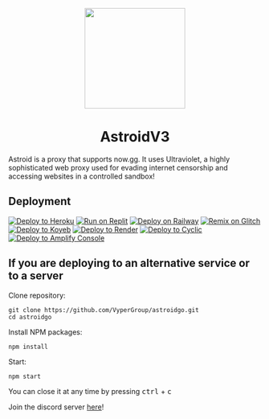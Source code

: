 <p align="center"><img src="https://raw.githubusercontent.com/VyperGroup/AstroidV3/main/static/images/128x128.png" height="200"></p>

<h1 align="center">AstroidV3</h1>

Astroid is a proxy that supports now.gg. It uses Ultraviolet, a highly sophisticated web proxy used for evading internet censorship and accessing websites in a controlled sandbox!

## Deployment

[![Deploy to Heroku](https://binbashbanana.github.io/deploy-buttons/buttons/remade/heroku.svg)](https://github.com/VyperGroup/astroidv3)
[![Run on Replit](https://binbashbanana.github.io/deploy-buttons/buttons/remade/replit.svg)](https://replit.com/github/VyperGroup/astroidv3)
[![Deploy on Railway](https://binbashbanana.github.io/deploy-buttons/buttons/remade/railway.svg)](https://railway.app/template/JBdjPD?referralCode=wdefKB)
[![Remix on Glitch](https://binbashbanana.github.io/deploy-buttons/buttons/remade/glitch.svg)](https://github.com/VyperGroup/astroidv3)
[![Deploy to Koyeb](https://binbashbanana.github.io/deploy-buttons/buttons/remade/koyeb.svg)](https://app.koyeb.com/deploy?type=git&repository=github.com/VyperGroup/astroidv3)
[![Deploy to Render](https://binbashbanana.github.io/deploy-buttons/buttons/remade/render.svg)](https://render.com/deploy?repo=https://github.com/VyperGroup/astroidv3)
[![Deploy to Cyclic](https://binbashbanana.github.io/deploy-buttons/buttons/remade/cyclic.svg)](https://app.cyclic.sh/api/app/deploy/VyperGroup/astroidv3)
[![Deploy to Amplify Console](https://binbashbanana.github.io/deploy-buttons/buttons/remade/amplifyconsole.svg)](https://console.aws.amazon.com/amplify/home#/deploy?repo=https://github.com/VyperGroup/astroidv3)


## If you are deploying to an alternative service or to a server
Clone repository:
```
git clone https://github.com/VyperGroup/astroidgo.git
cd astroidgo
```
Install NPM packages:
```
npm install
```
Start:
```
npm start
```
You can close it at any time by pressing <kbd>ctrl</kbd> + <kbd>c</kbd>


Join the discord server [here](https://discord.gg/nowgg)!
